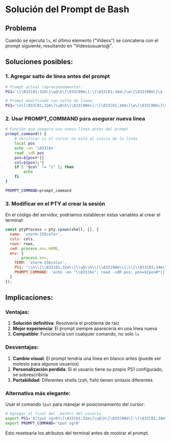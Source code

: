 # Solución del Prompt de Bash

## Problema
Cuando se ejecuta `ls`, el último elemento ("Vídeos") se concatena con el prompt siguiente, resultando en "Vídeosusuario@".

## Soluciones posibles:

### 1. Agregar salto de línea antes del prompt
```bash
# Prompt actual (aproximadamente):
PS1='\[\033[01;32m\]\u@\h\[\033[00m\]:\[\033[01;34m\]\w\[\033[00m\]\$ '

# Prompt modificado con salto de línea:
PS1='\n\[\033[01;32m\]\u@\h\[\033[00m\]:\[\033[01;34m\]\w\[\033[00m\]\$ '
```

### 2. Usar PROMPT_COMMAND para asegurar nueva línea
```bash
# Función que asegura una nueva línea antes del prompt
prompt_command() {
    # Verificar si el cursor no está al inicio de la línea
    local pos
    echo -en '\033[6n'
    read -sdR pos
    pos=${pos#*[}
    col=${pos%;*}
    if [ "$col" != "1" ]; then
        echo
    fi
}

PROMPT_COMMAND=prompt_command
```

### 3. Modificar en el PTY al crear la sesión
En el código del servidor, podríamos establecer estas variables al crear el terminal:

```javascript
const ptyProcess = pty.spawn(shell, [], {
  name: 'xterm-256color',
  cols: cols,
  rows: rows,
  cwd: process.env.HOME,
  env: {
    ...process.env,
    TERM: 'xterm-256color',
    PS1: '\\n\\[\\033[01;32m\\]\\u@\\h\\[\\033[00m\\]:\\[\\033[01;34m\\]\\w\\[\\033[00m\\]\\$ ',
    PROMPT_COMMAND: 'echo -en "\\033[6n"; read -sdR pos; pos=${pos#*[}; col=${pos%;*}; [ "$col" != "1" ] && echo'
  }
});
```

## Implicaciones:

### Ventajas:
1. **Solución definitiva**: Resolvería el problema de raíz
2. **Mejor experiencia**: El prompt siempre aparecería en una línea nueva
3. **Compatible**: Funcionaría con cualquier comando, no solo `ls`

### Desventajas:
1. **Cambio visual**: El prompt tendría una línea en blanco antes (puede ser molesto para algunos usuarios)
2. **Personalización perdida**: Si el usuario tiene su propio PS1 configurado, se sobrescribiría
3. **Portabilidad**: Diferentes shells (zsh, fish) tienen sintaxis diferentes

### Alternativa más elegante:
Usar el comando `tput` para manejar el posicionamiento del cursor:

```bash
# Agregar al final del .bashrc del usuario
export PS1='$(tput sgr0)\[\033[01;32m\]\u@\h\[\033[00m\]:\[\033[01;34m\]\w\[\033[00m\]\$ '
export PROMPT_COMMAND='tput sgr0'
```

Esto resetearía los atributos del terminal antes de mostrar el prompt.